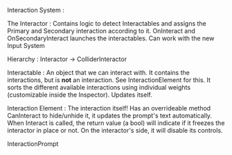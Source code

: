 ﻿Interaction System :

The Interactor : Contains logic to detect Interactables and assigns the Primary and Secondary interaction according to it.
OnInteract and OnSecondaryInteract launches the interactables. Can work with the new Input System

Hierarchy : Interactor -> ColliderInteractor

Interactable : An object that we can interact with. It contains the interactions, but is **not** an interaction.
See InteractionElement for this. 
It sorts the different available interactions using individual weights (customizable inside the Inspector).
Updates itself.

Interaction Element : The interaction itself! Has an overrideable method CanInteract to hide/unhide it,
it updates the prompt's text automatically.
When Interact is called, the return value (a bool) will indicate if it freezes the interactor in place or not. On the interactor's side, it will disable its controls.

InteractionPrompt
